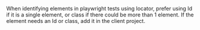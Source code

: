 When identifying elements in playwright tests using locator, prefer using Id if it is a single element, or class if there could be more than 1 element. If the element needs an Id or class, add it in the client project.